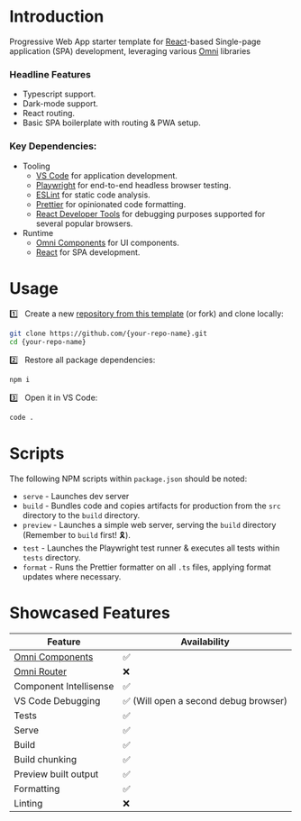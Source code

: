 # Introduction

Progressive Web App starter template for [React](https://react.dev/)-based Single-page application (SPA) development, leveraging various [Omni](https://github.com/capitec?q=omni-) libraries

### Headline Features
- Typescript support.
- Dark-mode support.
- React routing.
- Basic SPA boilerplate with routing & PWA setup.

### Key Dependencies: 
- Tooling
    - [VS Code](https://code.visualstudio.com) for application development.
    - [Playwright](https://playwright.dev/) for end-to-end headless browser testing.
    - [ESLint](https://eslint.org/) for static code analysis.
    - [Prettier](https://prettier.io/) for opinionated code formatting.
    - [React Developer Tools](https://react.dev/learn/react-developer-tools) for debugging purposes supported for several popular browsers.
- Runtime
    - [Omni Components](https://github.com/capitec/omni-components) for UI components.
    - [React](https://react.dev) for SPA development.

# Usage

1️⃣ &nbsp; Create a new [repository from this template](https://github.com/capitec/template-pwa-react/generate) (or fork) and clone locally:

```bash
git clone https://github.com/{your-repo-name}.git
cd {your-repo-name}
```

2️⃣ &nbsp; Restore all package dependencies:

```bash
npm i
```

3️⃣ &nbsp; Open it in VS Code:

```bash
code .
```

# Scripts
The following NPM scripts within `package.json` should be noted:

- `serve` - Launches dev server
- `build` - Bundles code and copies artifacts for production from the `src` directory to the `build` directory.
- `preview` - Launches a simple web server, serving the `build` directory (Remember to `build` first! 🎗️).
- `test` - Launches the Playwright test runner & executes all tests within `tests` directory.
- `format` - Runs the Prettier formatter on all `.ts` files, applying format updates where necessary.

# Showcased Features
|     Feature    |  Availability |
|-------------------------------|-----|
|    [Omni Components](https://github.com/capitec/omni-components)            |  ✅ |
|    [Omni Router](https://github.com/capitec/omni-router)                | ❌ |
|    Component Intellisense     |  ✅  |
|    VS Code Debugging          |  ✅  (Will open a second debug browser)|
|    Tests                      |  ✅ |
|    Serve                      |  ✅ |
|    Build                      |  ✅ |
|    Build chunking             |  ✅ |
|    Preview built output       |  ✅ |
|    Formatting                 |  ✅ |
|    Linting                    |  ❌ |